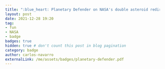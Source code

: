 ```yaml
---
title: ":blue_heart: Planetary Defender on NASA's double asteroid redirection test"
layout: post
date: 2021-12-28 19:20
tag:
- fun
- NASA
- badge
badges: true
hidden: true # don't count this post in blog pagination
category: badge
author: carlos-navarro
externalLink: /me/assets/badges/planetary-defender.pdf
---
```

